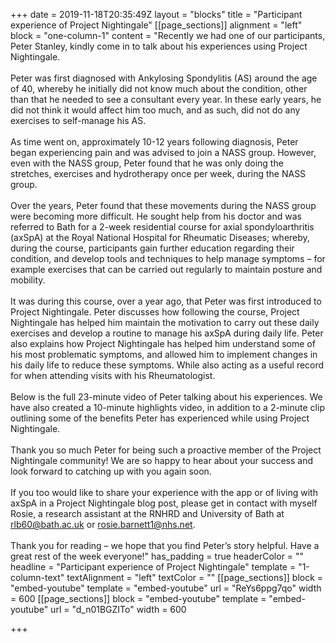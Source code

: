 +++
date = 2019-11-18T20:35:49Z
layout = "blocks"
title = "Participant experience of Project Nightingale"
[[page_sections]]
alignment = "left"
block = "one-column-1"
content = "Recently we had one of our participants, Peter Stanley, kindly come in to talk about his experiences using Project Nightingale.<br><br>Peter was first diagnosed with Ankylosing Spondylitis (AS) around the age of 40, whereby he initially did not know much about the condition, other than that he needed to see a consultant every year. In these early years, he did not think it would affect him too much, and as such, did not do any exercises to self-manage his AS.<br><br>As time went on, approximately 10-12 years following diagnosis, Peter began experiencing pain and was advised to join a NASS group. However, even with the NASS group, Peter found that he was only doing the stretches, exercises and hydrotherapy once per week, during the NASS group.<br><br>Over the years, Peter found that these movements during the NASS group were becoming more difficult. He sought help from his doctor and was referred to Bath for a 2-week residential course for axial spondyloarthritis (axSpA) at the Royal National Hospital for Rheumatic Diseases; whereby, during the course, participants gain further education regarding their condition, and develop tools and techniques to help manage symptoms – for example exercises that can be carried out regularly to maintain posture and mobility.<br><br>It was during this course, over a year ago, that Peter was first introduced to Project Nightingale. Peter discusses how following the course, Project Nightingale has helped him maintain the motivation to carry out these daily exercises and develop a routine to manage his axSpA during daily life. Peter also explains how Project Nightingale has helped him understand some of his most problematic symptoms, and allowed him to implement changes in his daily life to reduce these symptoms. While also acting as a useful record for when attending visits with his Rheumatologist.<br><br>Below is the full 23-minute video of Peter talking about his experiences. We have also created a 10-minute highlights video, in addition to a 2-minute clip outlining some of the benefits Peter has experienced while using Project Nightingale.<br><br>Thank you so much Peter for being such a proactive member of the Project Nightingale community! We are so happy to hear about your success and look forward to catching up with you again soon.<br><br>If you too would like to share your experience with the app or of living with axSpA in a Project Nightingale blog post, please get in contact with myself Rosie, a research assistant at the RNHRD and University of Bath at rlb60@bath.ac.uk or rosie.barnett1@nhs.net.<br><br>Thank you for reading – we hope that you find Peter’s story helpful. Have a great rest of the week everyone!"
has_padding = true
headerColor = ""
headline = "Participant experience of Project Nightingale"
template = "1-column-text"
textAlignment = "left"
textColor = ""
[[page_sections]]
block = "embed-youtube"
template = "embed-youtube"
url = "ReYs6ppg7qo"
width = 600
[[page_sections]]
block = "embed-youtube"
template = "embed-youtube"
url = "d_n01BGZITo"
width = 600

+++
